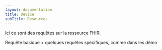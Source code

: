```yaml
---
layout: documentation
title: Device
subTitle: Resources
---
```


Ici ce sont des requêtes sur la ressource FHIR. 

Requête basique + quelques requêtes spécifiques, comme dans les démo